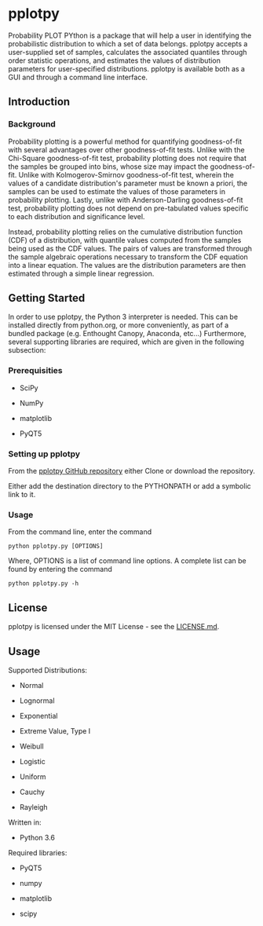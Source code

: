 # pplotpy

Probability PLOT PYthon is a package that will help a user in identifying the probabilistic distribution to which a set of data belongs.  pplotpy accepts a user-supplied set of samples, calculates the associated quantiles through order statistic operations, and estimates the values of distribution parameters for user-specified distributions. pplotpy is available both as a GUI and through a command line interface.

## Introduction

### Background

Probability plotting is a powerful method for quantifying goodness-of-fit with several advantages over other goodness-of-fit tests.  Unlike with the Chi-Square goodness-of-fit test, probability plotting does not require that the samples be grouped into bins, whose size may impact the goodness-of-fit.  Unlike with Kolmogerov-Smirnov goodness-of-fit test, wherein the values of a candidate distribution's parameter must be known a priori, the samples can be used to estimate the values of those parameters in probability plotting.  Lastly, unlike with Anderson-Darling goodness-of-fit test, probability plotting does not depend on pre-tabulated values specific to each distribution and significance level.  

Instead, probability plotting relies on the cumulative distribution function (CDF) of a distribution, with quantile values computed from the samples being used as the CDF values.  The pairs of values are transformed through the sample algebraic operations necessary to transform the CDF equation into a linear equation.  The values are the distribution parameters are then estimated through a simple linear regression.



## Getting Started

In order to use pplotpy, the Python 3 interpreter is needed.  This can be installed directly from python.org, or more conveniently, as part of a bundled package (e.g. Enthought Canopy, Anaconda, etc...)  Furthermore, several supporting libraries are required, which are given in the following subsection:

### Prerequisities

- SciPy

- NumPy

- matplotlib

- PyQT5

### Setting up pplotpy

From the [pplotpy GitHub repository](https://github.com/nicholasareynolds/pplotpy/) either Clone or download the repository.

Either add the destination directory to the PYTHONPATH or add a symbolic link to it.

### Usage

From the command line, enter the command

```
python pplotpy.py [OPTIONS]
```

Where, OPTIONS is a list of command line options.  A complete list can be found by entering the command

```
python pplotpy.py -h
```

## License

pplotpy is licensed under the MIT License - see the [LICENSE.md](https://github.com/nicholasareynolds/pplotpy/LICENSE.md).

## Usage




Supported Distributions:
- Normal

- Lognormal

- Exponential

- Extreme Value, Type I

- Weibull

- Logistic

- Uniform

- Cauchy

- Rayleigh

Written in:
- Python 3.6

Required libraries:

- PyQT5

- numpy

- matplotlib

- scipy
